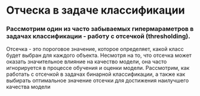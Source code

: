 # Отческа в задаче классификации
### Рассмотрим один из часто забываемых гипермараметров в задачах классификации - работу с отсечкой (thresholding).
Отсечка - это пороговое значение, которое определяет, какой класс будет выбран для каждого объекта. Несмотря на то, что отсечка может оказать значительное влияние на качество модели, она часто игнорируется в процессе обучения и оценки модели. Рассмотрим, как работать с отсечкой в задачах бинарной классификации, а также как выбирать оптимальное значение отсечки для достижения наилучшего качества модели
